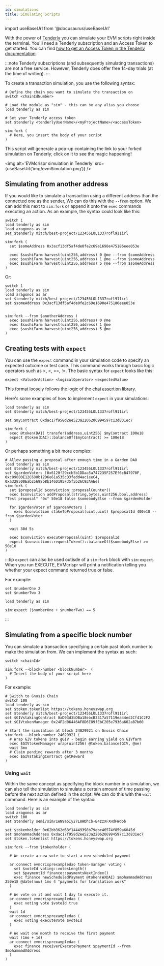 ```yaml
---
id: simulations 
title: Simulating Scripts
---
```

import useBaseUrl from '@docusaurus/useBaseUrl'

With the power of [Tenderly](https://tenderly.co/) you can simulate your EVM scripts right inside the terminal. You'll need a Tenderly subscription and an Access Token to get started. You can find [how to get an Access Token in the Tenderly documentation](https://docs.tenderly.co/simulations-and-forks/simulation-api).

:::note
Tenderly subscriptions (and subsequently simulating transactions) are not a free service. However, Tenderly does offer free 14-day trials (at the time of writing).
:::


To create a transaction simulation, you use the following syntax:

```
# Define the chain you want to simulate the transaction on
switch <chainIdNumber>

# Load the module as "sim" - this can be any alias you choose
load tenderly as sim

# Set your Tenderly access token
set $tenderly <tenderlyUserName>/<myProjectName>/<accessToken>

sim:fork (
  # Here, you insert the body of your script
)
```

This script will generate a pop-up containing the link to your forked simulation on Tenderly; click on it to see the magic happening!

<img alt='EVMcrispr simulation in Tenderly' src={useBaseUrl('img/evmSimulation.png')} />


## Simulating from another address

If you would like to simulate a transaction using a different address than the connected one as the sender, We can do this with the `--from` option. We can add this next to `sim:fork` or append it onto the `exec` commands executing an action. As an example, the syntax could look like this:

```
switch 1
load tenderly as sim
load aragonos as ar
set $tenderly mitch/best-project/123456LOL1337rofl911irl

sim:fork (
  set $someAddress 0x3acf13df5af4de0fe2c69e1690e475186eee053e

  exec $sushiFarm harvest(uint256,address) 0 @me --from $someAddress
  exec $sushiFarm harvest(uint256,address) 1 @me --from $someAddress
  exec $sushiFarm harvest(uint256,address) 5 @me --from $someAddress
)
```

Or:

```
switch 1
load tenderly as sim
load aragonos as ar
set $tenderly mitch/best-project/123456LOL1337rofl911irl
set $someAddress 0x3acf13df5af4de0fe2c69e1690e475186eee053e


sim:fork --from $anotherAddress (  
  exec $sushiFarm harvest(uint256,address) 0 @me
  exec $sushiFarm harvest(uint256,address) 1 @me
  exec $sushiFarm harvest(uint256,address) 5 @me
)
```

## Creating tests with `expect`

You can use the `expect` command in your simulation code to specify an expected outcome or test case. This command works through basic logic operators such as >, <, ==, !=. The basic syntax for `expect` looks like this:

```
expect <ValueOrAction> <logicalOperator> <expectedValue>
```

This format loosely follows the logic of the [chai assertion library](https://www.chaijs.com/).

Here's some examples of how to implement `expect` in your simulations:

```
load tenderly as sim
set $tenderly mitch/best-project/123456LOL1337rofl911irl

set $myContract 0xdac17f958d2ee523a2206206994597c13d831ec7

sim:fork (
  exec @token(DAI) transfer(address,uint256) $myContract 100e18
  expect @token(DAI)::balanceOf($myContract) >= 100e18
)
```

Or perhaps something a bit more complex:

```
# Allow passing a proposal after enough time in a Garden DAO
load tenderly as sim
set $tenderly mitch/best-project/123456LOL1337rofl911irl
set $gardenVoters [0x6120f29ccb5b1DDaa5a747235F257Ef6cB47970F, 0xc89000E12C600b12D6e61a535cD3fedd4ac1eeC4, 0xa328500Eab25698b8b146D195F35f5b26C93AAEe]
sim:fork (
  set $proposalId $conviction::proposalCounter()
  exec $conviction addProposal(string,bytes,uint256,bool,address) "Test proposal" "0x" 50e18 false $somebodyElse --from $gardenHolder

  for $gardenVoter of $gardenVoters (
    exec $conviction stakeToProposal(uint,uint) $proposalId 400e18 --from $gardenVoter
  )

  wait 30d 5s

  exec $conviction executeProposal(uint) $proposalId
  expect $conviction::requestToken()::balanceOf($somebodyElse) >= 50e18
)
```
:::tip
`expect` can also be used outisde of a `sim:fork` block with `sim:expect`. When you run EXECUTE, EVMcrispr will print a notification telling you whether your expect command returned true or false.

For example:
```
set $numberOne 2
set $numberTwo 3

load tenderly as sim

sim:expect ($numberOne + $numberTwo) == 5
```
:::

## Simulating from a specific block number

You can simulate a transaction specifying a certain past block number to make the simulation from. We can implement the syntax as such:

```
switch <chainId>

sim:fork --block-number <blockNumber>  (  
  # Insert the body of your script here
)
```

For example:

```
# Switch to Gnosis Chain
switch 100
load tenderly as sim
set $token.tokenlist https://tokens.honeyswap.org
set $tenderly mitch/best-project/123456LOL1337rofl911irl
set $GIVstakingContract 0xD93d3bDBa18ebcB3317a57119ea44ed2Cf41C2F2
set $GIVtokenManager 0x24F2d06446AF8D6E89fEbC205e7936a602a87b60

# Start the simulation at block 24029921 on Gnosis Chain
sim:fork --block-number 24029921 (
  # Wrap GIV tokens into gGIV - begin earning yield on GIVfarm
  exec $GIVtokenManager wrap(uint256) @token.balance(GIV, @me)
  wait 3mo
  # Claim pending rewards after 3 months
  exec $GIVstakingContract getReward
)
```


### Using `wait`

Within the same concept as specifying the block number in a simulation, we can also tell the simulation to simulate a certain amount of time passing before the next action defined in the script. We can do this with the `wait` command. Here is an example of the syntax:


```
load tenderly as sim
load aragonos as ar
switch 100
set $tenderly semi/sim/1eN9a5Iy27L8WDhCb-B4zzXFXHdFWdob

set $tokenholder 0x62bb362d63f14449398b79ebc46574f859a6045d
set $mohammadAddress 0xdac17f958d2ee523a2206206994597c13d831ec7
set $token.tokenlist https://tokens.honeyswap.org

sim:fork --from $tokenholder (

  # We create a new vote to start a new scheduled payment

  ar:connect evmcrisprexampledao token-manager voting (
    set $voteId voting::votesLength()
    set $paymentId finance::paymentsNextIndex()
    exec finance newScheduledPayment @token(WXDAI) $mohammadAddress 250e18 @date(now) 1mo 4 "payments for translation work"
  )

  # We vote on it and wait 1 day to execute it.
  ar:connect evmcrisprexampledao (
    exec voting vote $voteId true
  )
  wait 1d
  ar:connect evmcrisprexampledao (
    exec voting executeVote $voteId
  )

  # We wait one month to receive the first payment
  wait (1mo + 1d)
  ar:connect evmcrisprexampledao (
    exec finance receiverExecutePayment $paymentId --from $mohammadAddress
  )
)
```
